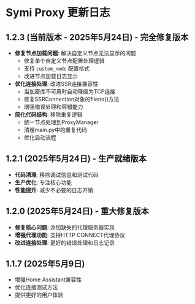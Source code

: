 # Symi Proxy 更新日志

## 1.2.3 (当前版本 - 2025年5月24日) - 完全修复版本
- **修复节点加载问题**: 解决自定义节点无法显示的问题
  - 修复单个自定义节点配置处理逻辑
  - 支持 `custom_node` 配置格式
  - 改进节点加载日志显示
- **优化连接处理**: 改进SSR连接兼容性
  - 当加密库不可用时自动降级为TCP连接
  - 修复SSRConnection对象的fileno()方法
  - 增强错误处理和容错能力
- **简化代码结构**: 移除重复逻辑
  - 统一节点处理到ProxyManager
  - 清理main.py中的重复代码
  - 优化启动流程

## 1.2.1 (2025年5月24日) - 生产就绪版本
- **代码清理**: 移除调试信息和测试代码
- **生产优化**: 专注核心功能
- **性能提升**: 减少不必要的日志开销

## 1.2.0 (2025年5月24日) - 重大修复版本
- **修复核心问题**: 添加缺失的代理服务器实现
- **增强代理功能**: 支持HTTP CONNECT代理协议
- **改进连接处理**: 更好的错误处理和日志记录

## 1.1.7 (2025年5月9日)
- 增强Home Assistant兼容性
- 优化连接测试方法
- 提供更好的用户体验
